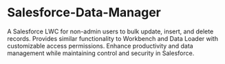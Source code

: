 # Salesforce-Data-Manager
A Salesforce LWC for non-admin users to bulk update, insert, and delete records. Provides similar functionality to Workbench and Data Loader with customizable access permissions. Enhance productivity and data management while maintaining control and security in Salesforce.
